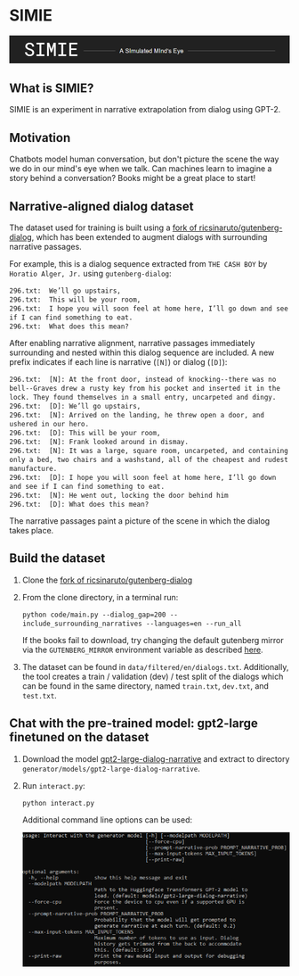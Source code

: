 # SIMIE
![SIMIE](images/simie_banner.png)

## What is SIMIE?
SIMIE is an experiment in narrative extrapolation from dialog using GPT-2.

## Motivation
Chatbots model human conversation, but don't picture the scene the way we do in our mind's eye when we talk.
Can machines learn to imagine a story behind a conversation? Books might be a great place to start!

## Narrative-aligned dialog dataset
The dataset used for training is built using a [fork of ricsinaruto/gutenberg-dialog](https://github.com/AbrahamSanders/gutenberg-dialog), which has been extended to augment dialogs with surrounding narrative passages.

For example, this is a dialog sequence extracted from `THE CASH BOY` by `Horatio Alger, Jr.` using `gutenberg-dialog`:

```
296.txt:  We’ll go upstairs,
296.txt:  This will be your room,
296.txt:  I hope you will soon feel at home here, I’ll go down and see if I can find something to eat.
296.txt:  What does this mean?
```

After enabling narrative alignment, narrative passages immediately surrounding and nested within this dialog sequence are included.
A new prefix indicates if each line is narrative (`[N]`) or dialog (`[D]`):

```
296.txt:  [N]: At the front door, instead of knocking--there was no bell--Graves drew a rusty key from his pocket and inserted it in the lock. They found themselves in a small entry, uncarpeted and dingy. 
296.txt:  [D]: We’ll go upstairs,
296.txt:  [N]: Arrived on the landing, he threw open a door, and ushered in our hero. 
296.txt:  [D]: This will be your room,
296.txt:  [N]: Frank looked around in dismay. 
296.txt:  [N]: It was a large, square room, uncarpeted, and containing only a bed, two chairs and a washstand, all of the cheapest and rudest manufacture. 
296.txt:  [D]: I hope you will soon feel at home here, I’ll go down and see if I can find something to eat.
296.txt:  [N]: He went out, locking the door behind him 
296.txt:  [D]: What does this mean?
```

The narrative passages paint a picture of the scene in which the dialog takes place.

## Build the dataset
1. Clone the [fork of ricsinaruto/gutenberg-dialog](https://github.com/AbrahamSanders/gutenberg-dialog)
2. From the clone directory, in a terminal run:
   ```
   python code/main.py --dialog_gap=200 --include_surrounding_narratives --languages=en --run_all
   ```
   If the books fail to download, try changing the default gutenberg mirror via the `GUTENBERG_MIRROR` environment variable as described [here](https://github.com/AbrahamSanders/gutenberg-dialog#1-download--d).

3. The dataset can be found in `data/filtered/en/dialogs.txt`. Additionally, the tool creates a train / validation (dev) / test split of the dialogs which can be found in the same directory, named `train.txt`, `dev.txt`, and `test.txt`.

## Chat with the pre-trained model: gpt2-large finetuned on the dataset
1. Download the model [gpt2-large-dialog-narrative](https://drive.google.com/file/d/19xcUfBtRUCp_r88e3d9cTFAyLsjedbFl/view?usp=sharing) and extract to directory `generator/models/gpt2-large-dialog-narrative`.

2. Run `interact.py`:
   ```
   python interact.py
   ```
   Additional command line options can be used:

   ![interact.py commands](images/interact_commands.png)